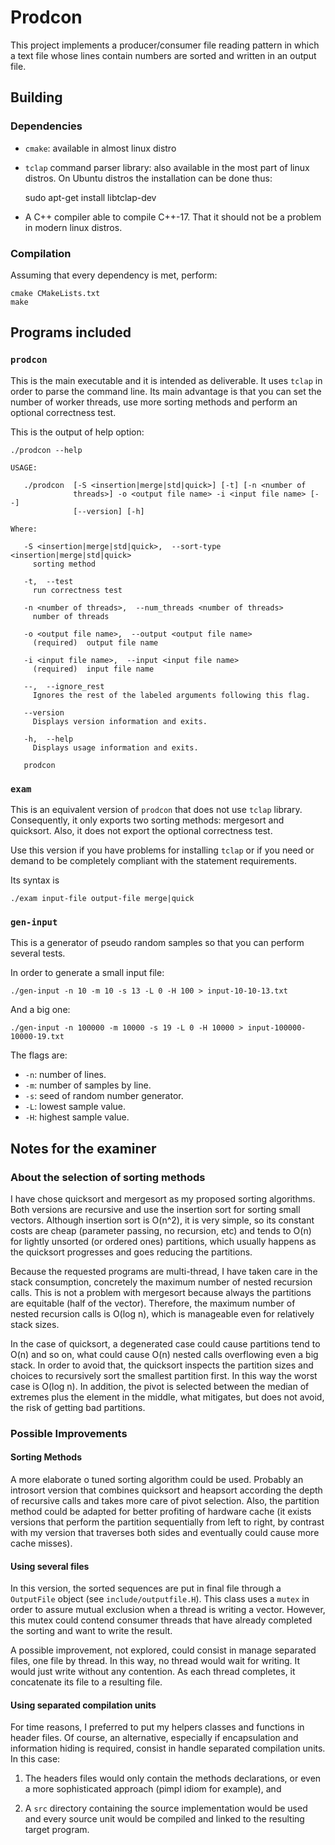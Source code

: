 # Prodcon

This project implements a producer/consumer file reading pattern in
which a text file whose lines contain numbers are sorted and written
in an output file.

## Building

### Dependencies

- `cmake`: available in almost linux distro
- `tclap` command parser library: also available in the most part of
  linux distros. On Ubuntu distros the installation can be done thus:
  
    sudo apt-get install libtclap-dev

- A C++ compiler able to compile C++-17. That it should not be a
  problem in modern linux distros. 

### Compilation

Assuming that every dependency is met, perform:

    cmake CMakeLists.txt
    make

## Programs included

### `prodcon`

This is the main executable and it is intended as deliverable. It uses
`tclap` in order to parse the command line. Its main advantage is that
you can set the number of worker threads, use more sorting methods and
perform an optional correctness test.

This is the output of help option:
```
./prodcon --help

USAGE: 

   ./prodcon  [-S <insertion|merge|std|quick>] [-t] [-n <number of
              threads>] -o <output file name> -i <input file name> [--]
              [--version] [-h]

Where: 

   -S <insertion|merge|std|quick>,  --sort-type <insertion|merge|std|quick>
     sorting method

   -t,  --test
     run correctness test

   -n <number of threads>,  --num_threads <number of threads>
     number of threads

   -o <output file name>,  --output <output file name>
     (required)  output file name

   -i <input file name>,  --input <input file name>
     (required)  input file name

   --,  --ignore_rest
     Ignores the rest of the labeled arguments following this flag.

   --version
     Displays version information and exits.

   -h,  --help
     Displays usage information and exits.

   prodcon
```

### `exam`

This is an equivalent version of `prodcon` that does not use `tclap`
library. Consequently, it only exports two sorting methods: mergesort
and quicksort. Also, it does not export the optional correctness test.

Use this version if you have problems for installing `tclap` or if you
need or demand to be completely compliant with the statement
requirements.

Its syntax is

    ./exam input-file output-file merge|quick
    
### `gen-input`

This is a generator of pseudo random samples so that you can perform
several tests.

In order to generate a small input file:

    ./gen-input -n 10 -m 10 -s 13 -L 0 -H 100 > input-10-10-13.txt
    
And a big one:

    ./gen-input -n 100000 -m 10000 -s 19 -L 0 -H 10000 > input-100000-10000-19.txt

The flags are:

- `-n`: number of lines.
- `-m`: number of samples by line.
- `-s`: seed of random number generator.
- `-L`: lowest sample value.
- `-H`: highest sample value.

## Notes for the examiner 

### About the selection of sorting methods

I have chose quicksort and mergesort as my proposed sorting
algorithms. Both versions are recursive and use the insertion sort for
sorting small vectors. Although insertion sort is O(n^2), it is very
simple, so its constant costs are cheap (parameter passing, no
recursion, etc) and tends to O(n) for lightly unsorted (or ordered
ones) partitions, which usually happens as the quicksort progresses
and goes reducing the partitions.

Because the requested programs are multi-thread, I have taken care in
the stack consumption, concretely the maximum number of nested
recursion calls. This is not a problem with mergesort because always
the partitions are equitable (half of the vector). Therefore, the
maximum number of nested recursion calls is O(log n), which is
manageable even for relatively stack sizes. 

In the case of quicksort, a degenerated case could cause partitions
tend to O(n) and so on, what could cause O(n) nested calls overflowing
even a big stack. In order to avoid that, the quicksort inspects the
partition sizes and choices to recursively sort the smallest partition
first. In this way the worst case is O(log n). In addition, the pivot
is selected between the median of extremes plus the element in the
middle, what mitigates, but does not avoid, the risk of getting bad
partitions. 

### Possible Improvements

#### Sorting Methods

A more elaborate o tuned sorting algorithm could be used. Probably an
introsort version that combines quicksort and heapsort according the
depth of recursive calls and takes more care of pivot selection. Also,
the partition method could be adapted for better profiting of hardware
cache (it exists versions that perform the partition sequentially from
left to right, by contrast with my version that traverses both sides
and eventually could cause more cache misses).

#### Using several files

In this version, the sorted sequences are put in final file through a
`OutputFile` object (see `include/outputfile.H`). This class uses
a `mutex` in order to assure mutual exclusion when a thread is writing
a vector. However, this mutex could contend consumer threads that have
already completed the sorting and want to write the result.

A possible improvement, not explored, could consist in manage
separated files, one file by thread. In this way, no thread would wait
for writing. It would just write without any contention. As each
thread completes, it concatenate its file to a resulting file.

#### Using separated compilation units

For time reasons, I preferred to put my helpers classes and functions
in header files. Of course, an alternative, especially if 
encapsulation and information hiding is required, consist in handle
separated compilation units. In this case:

1. The headers files would only contain the methods declarations, or
   even a more sophisticated approach (pimpl idiom for example), and

2. A `src` directory containing the source implementation would be
   used and every source unit would be compiled and linked to the
   resulting target program.


